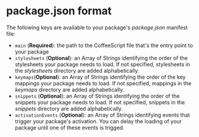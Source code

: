 # package.json format

The following keys are available to your package's _package.json_ manifest file:

- `main` (**Required**): the path to the CoffeeScript file that's the entry point
to your package
- `stylesheets` (**Optional**): an Array of Strings identifying the order of the
stylesheets your package needs to load. If not specified, stylesheets in the _stylesheets_
directory are added alphabetically.
- `keymaps`(**Optional**): an Array of Strings identifying the order of the
key mappings your package needs to load. If not specified, mappings in the _keymaps_
directory are added alphabetically.
- `snippets` (**Optional**): an Array of Strings identifying the order of the
snippets your package needs to load. If not specified, snippets in the _snippets_
directory are added alphabetically.
- `activationEvents` (**Optional**): an Array of Strings identifying events that
trigger your package's activation. You can delay the loading of your package until
one of these events is trigged.
